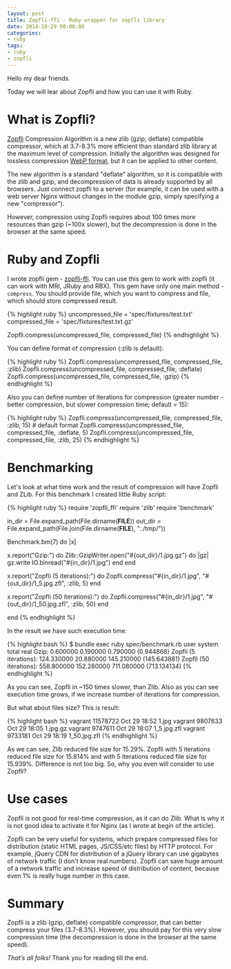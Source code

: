 ```yaml
---
layout: post
title: Zopfli-ffi - Ruby wrapper for zopfli library
date: 2014-10-29 00:00:00
categories:
- ruby
tags:
- ruby
- zopfli
---
```

Hello my dear friends.

Today we will lear about Zopfli and how you can use it with Ruby.

# What is Zopfli?

[Zopfli](https://code.google.com/p/zopfli/) Compression Algorithm is a new zlib (gzip, deflate) compatible compressor, which at 3.7-8.3% more efficient than standard zlib library at the maximum level of compression. Initially the algorithm was designed for lossless compression [WebP format](/2013/11/23/rails-and-webp/), but it can be applied to other content.

The new algorithm is a standard "deflate" algorithm, so it is compatible with the zlib and gzip, and decompression of data is already supported by all browsers. Just connect zopfli to a server (for example, it can be used with a web server Nginx without changes in the module gzip, simply specifying a new "compressor").

However, compression using Zopfli requires about 100 times more resources than gzip (~100x slower), but the decompression is done in the browser at the same speed.

# Ruby and Zopfli

I wrote zopfli gem - [zopfli-ffi](http://leopard.in.ua/zopfli-ffi/). You can use this gem to work with zopfli (it can work with MRI, JRuby and RBX). This gem have only one main method - `compress`. You should provide file, which you want to compress and file, which should store compressed result.

{% highlight ruby %}
uncompressed_file = 'spec/fixtures/test.txt'
compressed_file = 'spec/fixtures/test.txt.gz'

Zopfli.compress(uncompressed_file, compressed_file)
{% endhighlight %}

You can define format of compression (:zlib is default):

{% highlight ruby %}
Zopfli.compress(uncompressed_file, compressed_file, :zlib)
Zopfli.compress(uncompressed_file, compressed_file, :deflate)
Zopfli.compress(uncompressed_file, compressed_file, :gzip)
{% endhighlight %}

Also you can define number of iterations for compression (greater number - better compression, but slower compression time; default = 15):

{% highlight ruby %}
Zopfli.compress(uncompressed_file, compressed_file, :zlib, 15) # default format
Zopfli.compress(uncompressed_file, compressed_file, :deflate, 5)
Zopfli.compress(uncompressed_file, compressed_file, :zlib, 25)
{% endhighlight %}

# Benchmarking

Let's look at what time work and the result of compression will have Zopfli and ZLib. For this benchmark I created little Ruby script:

{% highlight ruby %}
require 'zopfli_ffi'
require 'zlib'
require 'benchmark'

in_dir = File.expand_path(File.dirname(__FILE__))
out_dir = File.expand_path(File.join(File.dirname(__FILE__), "../tmp/"))

Benchmark.bm(7) do |x|

  x.report("Gzip:") do
    Zlib::GzipWriter.open("#{out_dir}/1.jpg.gz") do |gz|
      gz.write IO.binread("#{in_dir}/1.jpg")
    end
  end

  x.report("Zopfli (5 iterations):") do
    Zopfli.compress("#{in_dir}/1.jpg", "#{out_dir}/1_5.jpg.zfl", :zlib, 5)
  end

  x.report("Zopfli (50 iterations):") do
    Zopfli.compress("#{in_dir}/1.jpg", "#{out_dir}/1_50.jpg.zfl", :zlib, 50)
  end

end
{% endhighlight %}

In the result we have such execution time:

{% highlight bash %}
$ bundle exec ruby spec/benchmark.rb
                        user        system      total         real
Gzip:                   0.600000    0.190000    0.790000      (0.944868)
Zopfli (5 iterations):  124.330000  20.880000   145.210000    (145.643881)
Zopfli (50 iterations): 558.800000  152.280000  711.080000    (713.134134)
{% endhighlight %}

As you can see, Zopfli in ~150 times slower, than Zlib. Also as you can see execution time grows, if we increase number of iterations for compression.

But what about files size? This is result:

{% highlight bash %}
vagrant 11578722 Oct 29 18:52 1.jpg
vagrant  9807633 Oct 29 18:05 1.jpg.gz
vagrant  9747611 Oct 29 18:07 1_5.jpg.zfl
vagrant  9733181 Oct 29 18:19 1_50.jpg.zfl
{% endhighlight %}

As we can see, Zlib reduced file size for 15.29%. Zopfli with 5 iterations reduced file size for 15.814% and with 5 iterations reduced file size for 15.939%. Difference is not too big. So, why you even will consider to use Zopfli?

# Use cases

Zopfli is not good for real-time compression, as it can do Zlib. What is why it is not good idea to activate it for Nginx (as I wrote at begin of the article).

Zopfli can be very useful for systems, which prepare compressed files for distribution (static HTML pages, JS/CSS/etc files) by HTTP protocol. For example, jQuery CDN for distribution of a jQuery library can use gigabytes of network traffic (I don't know real numbers). Zopfli can save huge amount of a network traffic and increase speed of distribution of content, because even 1% is really huge number in this case.

# Summary

Zopfli is a zlib (gzip, deflate) compatible compressor, that can better compress your files (3.7-8.3%). However, you should pay for this very slow compression time (the decompression is done in the browser at the same speed).

*That’s all folks!* Thank you for reading till the end.